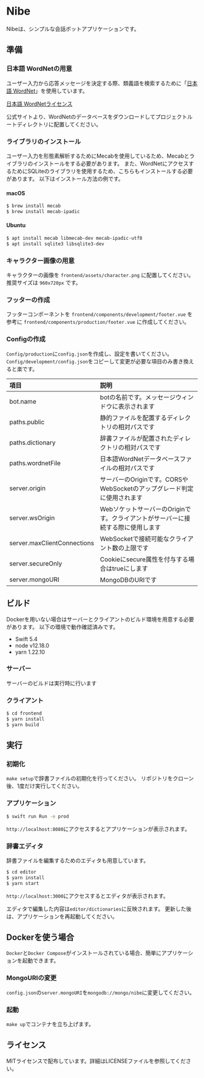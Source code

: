 # Nibe

Nibeは、シンプルな会話ボットアプリケーションです。

## 準備

### 日本語 WordNetの用意

ユーザー入力から応答メッセージを決定する際、類義語を検索するために「[日本語 WordNet](http://compling.hss.ntu.edu.sg/wnja/)」を使用しています。

[日本語 WordNetライセンス](http://compling.hss.ntu.edu.sg/wnja/license.txt)

公式サイトより、WordNetのデータベースをダウンロードしてプロジェクトルートディレクトリに配置してください。   

### ライブラリのインストール

ユーザー入力を形態素解析するためにMecabを使用しているため、Mecabとライブラリのインストールをする必要があります。
また、WordNetにアクセスするためにSQLiteのライブラリを使用するため、こちらもインストールする必要があります。
以下はインストール方法の例です。

#### macOS

```bash
$ brew install mecab
$ brew install mecab-ipadic
```

#### Ubuntu

```bash
$ apt install mecab libmecab-dev mecab-ipadic-utf8
$ apt install sqlite3 libsqlite3-dev
```

### キャラクター画像の用意

キャラクターの画像を `frontend/assets/character.png` に配置してください。
推奨サイズは `960x720px` です。

### フッターの作成

フッターコンポーネントを `frontend/components/development/footer.vue` を参考に `frontend/components/production/footer.vue` に作成してください。

### Configの作成

`Config/production`に`config.json`を作成し、設定を書いてください。`Config/development/config.json`をコピーして変更が必要な項目のみ書き換えると楽です。

|項目|説明|
|:--|:--|
|bot.name|botの名前です。メッセージウィンドウに表示されます|
|paths.public|静的ファイルを配置するディレクトリの相対パスです|
|paths.dictionary|辞書ファイルが配置されたディレクトリの相対パスです|
|paths.wordnetFile|日本語WordNetデータベースファイルの相対パスです|
|server.origin|サーバーのOriginです。CORSやWebSocketのアップグレード判定に使用されます|
|server.wsOrigin|WebソケットサーバーのOriginです。クライアントがサーバーに接続する際に使用します|
|server.maxClientConnections|WebSocketで接続可能なクライアント数の上限です|
|server.secureOnly|Cookieにsecure属性を付与する場合はtrueにします|
|server.mongoURI|MongoDBのURIです|

## ビルド

Dockerを用いない場合はサーバーとクライアントのビルド環境を用意する必要があります。
以下の環境で動作確認済みです。

- Swift 5.4
- node v12.18.0
- yarn 1.22.10

### サーバー

サーバーのビルドは実行時に行います

### クライアント

```bash
$ cd frontend
$ yarn install
$ yarn build
```

## 実行

### 初期化

`make setup`で辞書ファイルの初期化を行ってください。
リポジトリをクローン後、1度だけ実行してください。

### アプリケーション

```bash
$ swift run Run -e prod
```

`http://localhost:8080`にアクセスするとアプリケーションが表示されます。

### 辞書エディタ

辞書ファイルを編集するためのエディタも用意しています。

```bash
$ cd editor
$ yarn install
$ yarn start
```

`http://localhost:3000`にアクセスするとエディタが表示されます。   

エディタで編集した内容は`editor/dictionaries`に反映されます。
更新した後は、アプリケーションを再起動してください。


## Dockerを使う場合

`Docker`と`Docker Compose`がインストールされている場合、簡単にアプリケーションを起動できます。

### MongoURIの変更

`config.json`の`server.mongoURI`を`mongodb://mongo/nibe`に変更してください。

### 起動

`make up`でコンテナを立ち上げます。


## ライセンス

MITライセンスで配布しています。詳細はLICENSEファイルを参照してください。


